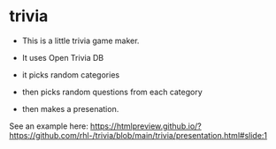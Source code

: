 # trivia

- This is a little trivia game maker. 

- It uses Open Trivia DB 
- it picks random categories
- then picks random questions from each category
- then makes a presenation.

See an example here:
https://htmlpreview.github.io/?https://github.com/rhl-/trivia/blob/main/trivia/presentation.html#slide:1
